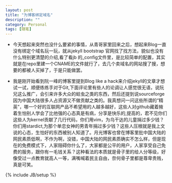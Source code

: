 ```yaml
---
layout: post
title: "为博客绑定域名"
description: ""
category: Personal 
tags: [随笔]
---
```

* 今天想起来突然也没什么要紧的事情，从青哥家里回来之后，想起来Blog一直没有绑定个域名玩一玩，就从jekyll bootstrap 官网找了找方法，貌似也没有什么特别更清楚的介绍,看了看jb 的_config文件里，是比较简单的配置，其实就是在repo里建一个CNAME的文件就行了，去几个卖域名的网站搜了搜，想要的都被人买掉了，于是只能做罢。

* 我是刚开始看到阮一峰的博客里提到Blog like a hack来介绍jekyll的文章才想试一试，顺便练练手对于Git,下面评论里有些人的论调让人感觉很无语，说阮兄这么推广，会引来许多大众的蛀虫之类的东西，然后还提到说sourceforge因为中国大陆很多人占资源又不做贡献之类的。我真想问一问这些所谓的“精英”，哪一个好的互联网产品不希望用的人越多越好，这些人对github藏着掖着生怕别人学会了比他强的心态真是有病，分享是快乐的,提高的，君不见你们这些人为kernel贡献了几行代码，你们用vim，为乌干达的儿童捐过多少钱？你们用stardict,为那个单恋女神的男青年捐过多少钱？这些人压根就是我上文说的心态，生怕好的东西被别人知道了。月光博客也曾在博客里批中国大陆的网民素质低啊，不作为啊，没错，中国大陆的网民素质确实不怎么样，但是现在的免费模式下，人家阻碍你什么了，大家都是公平的用户，人家享受自己免费的服务，跟你有一毛钱关系？这种看法的本质就是骨子里的给人分等级，好像受过一点教育就高人一等，满嘴喊着民主自由，奈何骨子里都是尊卑贵贱，真是可笑。


{% include JB/setup %}
